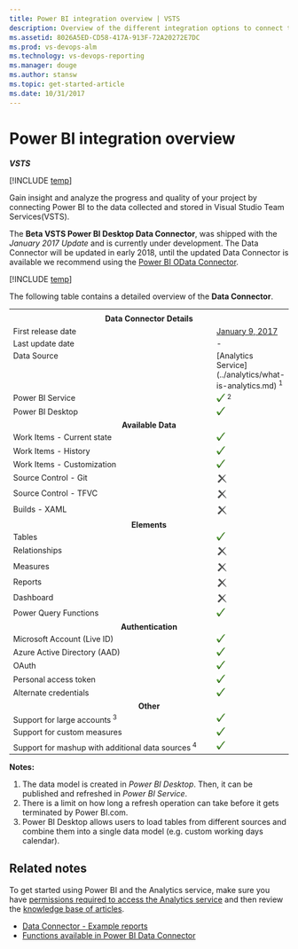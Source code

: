 ```yaml
---
title: Power BI integration overview | VSTS
description: Overview of the different integration options to connect to Power BI and VSTS.
ms.assetid: 8026A5ED-CD58-417A-913F-72A20272E7DC
ms.prod: vs-devops-alm
ms.technology: vs-devops-reporting
ms.manager: douge
ms.author: stansw
ms.topic: get-started-article
ms.date: 10/31/2017
---
```


# Power BI integration overview

***VSTS***

[!INCLUDE [temp](../_shared/analytics-preview.md)]

Gain insight and analyze the progress and quality of your project by connecting Power BI to the data collected and stored in Visual Studio Team Services(VSTS).

The **Beta VSTS Power BI Desktop Data Connector**, was shipped with the *January 2017 Update* and is currently under development.  The Data Connector will be updated in early 2018, until the updated Data Connector is available we recommend using the [Power BI OData Connector](../analytics/access-analytics-power-bi.md).

[!INCLUDE [temp](../_shared/content-pack-deprecation.md)]

The following table contains a detailed overview of the **Data Connector**.

<table>
<tbody valign="top">
    <tr>
        <th width="100%">
        <tr>
        <td style="text-align: center" colspan="2">
            <b>Data Connector Details</b>
        </td>
    <tr>
    </tr>
    <tr>
        <td>First release date</td>
        <td><a href="https://powerbi.microsoft.com/en-us/blog/power-bi-desktop-january-feature-summary/#visualStudioTeam Services">January 9, 2017</a></td>
    </tr>
    <tr>
        <td>Last update date</td>
        <td>-</td>
    </tr>
    <tr>
        <td>Data Source</td>
        <td>[Analytics Service](../analytics/what-is-analytics.md)<sup> 1</sup></td>
    </tr>
    <tr>
        <td>Power BI Service</td>
        <td><img alt="checked" src="_img/icons/checkmark.png"><sup> 2</sup></td>
    </tr>
    <tr>
        <td>Power BI Desktop</td>
        <td><img alt="checked" src="_img/icons/checkmark.png"></td>
    </tr>
    <tr>
        <td style="text-align: center" colspan="2">
            <b>Available Data</b>
        </td>
    </tr>
    <tr>
        <td>Work Items - Current state</td>
        <td><img alt="checked" src="_img/icons/checkmark.png"></td>
    </tr>
    <tr>
        <td>Work Items - History</td>
        <td><img alt="checked" src="_img/icons/checkmark.png"></td>
    </tr>
    <tr>
        <td>Work Items - Customization</td>
        <td><img alt="checked" src="_img/icons/checkmark.png"></td>
    </tr>
    <tr>
        <td>Source Control - Git</td>
        <td><img alt="unchecked" src="_img/icons/delete-icon.png"></td>
    </tr>
    <tr>
        <td>Source Control - TFVC</td>
        <td><img alt="unchecked" src="_img/icons/delete-icon.png"></td>
    </tr>
    <tr>
        <td>Builds - XAML</td>
        <td><img alt="unchecked" src="_img/icons/delete-icon.png"></td>
    </tr>
        <tr>
        <td style="text-align: center" colspan="2">
            <b>Elements</b>
        </td>
    <tr>
    <tr>
        <td>Tables</td>
        <td><img alt="checked" src="_img/icons/checkmark.png"></td>
    </tr>
    <tr>
        <td>Relationships</td>
        <td><img alt="unchecked" src="_img/icons/delete-icon.png"></td>
    </tr>
    <tr>
        <td>Measures</td>
        <td><img alt="unchecked" src="_img/icons/delete-icon.png"></td>
    </tr>
    <tr>
        <td>Reports</td>
        <td><img alt="unchecked" src="_img/icons/delete-icon.png"></td>
    </tr>
    <tr>
        <td>Dashboard</td>
        <td><img alt="unchecked" src="_img/icons/delete-icon.png"></td>
    </tr>
    <tr>
        <td>Power Query Functions</td>
        <td><img alt="checked" src="_img/icons/checkmark.png"></td>
    </tr>
    <tr>
        <td style="text-align: center" colspan="2">
            <b>Authentication</b>
        </td>
    <tr>
    <tr>
        <td>Microsoft Account (Live ID)</td>
        <td><img alt="checked" src="_img/icons/checkmark.png"></td>
    </tr>
    <tr>
        <td>Azure Active Directory (AAD)</td>
        <td><img alt="checked" src="_img/icons/checkmark.png"></td>
    </tr>
    <tr>
        <td>OAuth</td>
        <td><img alt="checked" src="_img/icons/checkmark.png"></td>
    </tr>
    <tr>
        <td>Personal access token</td>
        <td><img alt="checked" src="_img/icons/checkmark.png"></td>
    </tr>
    <tr>
        <td>Alternate credentials</td>
        <td><img alt="checked" src="_img/icons/checkmark.png"></td>
    </tr>
    <tr>
        <td style="text-align: center" colspan="2">
            <b>Other</b>
        </td>
    <tr>
    <tr>
        <td>Support for large accounts<sup> 3</sup></td>
        <td><img alt="checked" src="_img/icons/checkmark.png"></td>
    </tr>
    <tr>
        <td>Support for custom measures</td>
        <td><img alt="checked" src="_img/icons/checkmark.png"></td>
    </tr>
    <tr>
        <td>Support for mashup with additional data sources<sup> 4</sup></td>
        <td><img alt="checked" src="_img/icons/checkmark.png"></td>
    </tr>
</tbody>
</table>

**Notes:**  
1. The data model is created in *Power BI Desktop*. Then, it can be published and refreshed in *Power BI Service*.
2. There is a limit on how long a refresh operation can take before it gets terminated by Power BI.com.
3. Power BI Desktop allows users to load tables from different sources and combine them into a single data model (e.g. custom working days calendar).



## Related notes

To get started using Power BI and the Analytics service, make sure you have [permissions required to access the Analytics service](../analytics/analytics-security.md) and then review the [knowledge base of articles](https://support.powerbi.com/).

- [Data Connector - Example reports](../powerbi/data-connector-examples.md)
- [Functions available in Power BI Data Connector](../powerbi/data-connector-functions.md)  
